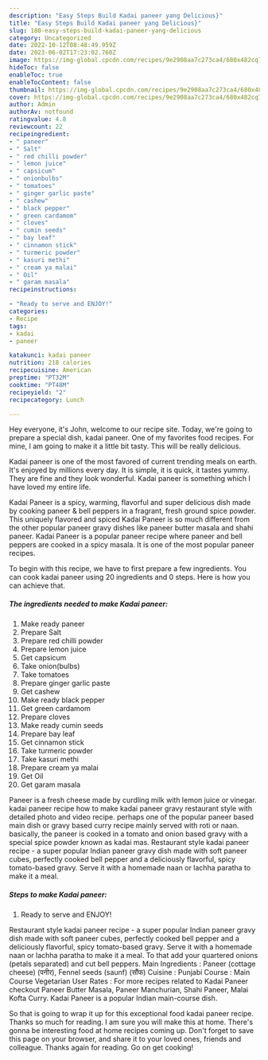 ```yaml
---
description: "Easy Steps Build Kadai paneer yang Delicious}"
title: "Easy Steps Build Kadai paneer yang Delicious}"
slug: 180-easy-steps-build-kadai-paneer-yang-delicious
category: Uncategorized
date: 2022-10-12T08:48:49.959Z
date: 2023-06-02T17:23:02.760Z
image: https://img-global.cpcdn.com/recipes/9e2908aa7c273ca4/680x482cq70/kadai-paneer-recipe-main-photo.jpg
hideToc: false
enableToc: true
enableTocContent: false
thumbnail: https://img-global.cpcdn.com/recipes/9e2908aa7c273ca4/680x482cq70/kadai-paneer-recipe-main-photo.jpg
cover: https://img-global.cpcdn.com/recipes/9e2908aa7c273ca4/680x482cq70/kadai-paneer-recipe-main-photo.jpg
author: Admin
authorAv: notfound
ratingvalue: 4.8
reviewcount: 22
recipeingredient:
- " paneer"
- " Salt"
- " red chilli powder"
- " lemon juice"
- " capsicum"
- " onionbulbs"
- " tomatoes"
- " ginger garlic paste"
- " cashew"
- " black pepper"
- " green cardamom"
- " cloves"
- " cumin seeds"
- " bay leaf"
- " cinnamon stick"
- " turmeric powder"
- " kasuri methi"
- " cream ya malai"
- " Oil"
- " garam masala"
recipeinstructions:

- "Ready to serve and ENJOY!"
categories:
- Recipe
tags:
- kadai
- paneer

katakunci: kadai paneer 
nutrition: 218 calories
recipecuisine: American
preptime: "PT32M"
cooktime: "PT48M"
recipeyield: "2"
recipecategory: Lunch

---
```



Hey everyone, it's John, welcome to our recipe site. Today, we're going to prepare a special dish, kadai paneer. One of my favorites food recipes. For mine, I am going to make it a little bit tasty. This will be really delicious.

Kadai paneer is one of the most favored of current trending meals on earth. It's enjoyed by millions every day. It is simple, it is quick, it tastes yummy. They are fine and they look wonderful. Kadai paneer is something which I have loved my entire life.

Kadai Paneer is a spicy, warming, flavorful and super delicious dish made by cooking paneer &amp; bell peppers in a fragrant, fresh ground spice powder. This uniquely flavored and spiced Kadai Paneer is so much different from the other popular paneer gravy dishes like paneer butter masala and shahi paneer. Kadai Paneer is a popular paneer recipe where paneer and bell peppers are cooked in a spicy masala. It is one of the most popular paneer recipes.


To begin with this recipe, we have to first prepare a few ingredients. You can cook kadai paneer using 20 ingredients and 0 steps. Here is how you can achieve that.

<!--inarticleads1-->

##### The ingredients needed to make Kadai paneer:

1. Make ready  paneer
1. Prepare  Salt
1. Prepare  red chilli powder
1. Prepare  lemon juice
1. Get  capsicum
1. Take  onion(bulbs)
1. Take  tomatoes
1. Prepare  ginger garlic paste
1. Get  cashew
1. Make ready  black pepper
1. Get  green cardamom
1. Prepare  cloves
1. Make ready  cumin seeds
1. Prepare  bay leaf
1. Get  cinnamon stick
1. Take  turmeric powder
1. Take  kasuri methi
1. Prepare  cream ya malai
1. Get  Oil
1. Get  garam masala


Paneer is a fresh cheese made by curdling milk with lemon juice or vinegar. kadai paneer recipe how to make kadai paneer gravy restaurant style with detailed photo and video recipe. perhaps one of the popular paneer based main dish or gravy based curry recipe mainly served with roti or naan. basically, the paneer is cooked in a tomato and onion based gravy with a special spice powder known as kadai mas. Restaurant style kadai paneer recipe - a super popular Indian paneer gravy dish made with soft paneer cubes, perfectly cooked bell pepper and a deliciously flavorful, spicy tomato-based gravy. Serve it with a homemade naan or lachha paratha to make it a meal. 

<!--inarticleads2-->

##### Steps to make Kadai paneer:


1. Ready to serve and ENJOY!

Restaurant style kadai paneer recipe - a super popular Indian paneer gravy dish made with soft paneer cubes, perfectly cooked bell pepper and a deliciously flavorful, spicy tomato-based gravy. Serve it with a homemade naan or lachha paratha to make it a meal. To that add your quartered onions (petals separated) and cut bell peppers. Main Ingredients : Paneer (cottage cheese) (पनीर), Fennel seeds (saunf) (सौंफ) Cuisine : Punjabi Course : Main Course Vegetarian User Rates : For more recipes related to Kadai Paneer checkout Paneer Butter Masala, Paneer Manchurian, Shahi Paneer, Malai Kofta Curry. Kadai Paneer is a popular Indian main-course dish. 

So that is going to wrap it up for this exceptional food kadai paneer recipe. Thanks so much for reading. I am sure you will make this at home. There's gonna be interesting food at home recipes coming up. Don't forget to save this page on your browser, and share it to your loved ones, friends and colleague. Thanks again for reading. Go on get cooking!
